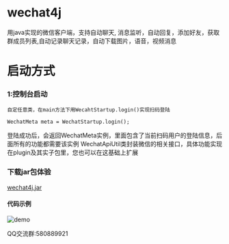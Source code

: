 # wechat4j
用java实现的微信客户端，支持自动聊天, 消息监听，自动回复，添加好友，获取群成员列表,自动记录聊天记录，自动下载图片，语音，视频消息

# 启动方式
###  1:控制台启动
    自定任意类，在main方法下用WecahtStartup.login()实现扫码登陆
```
WechatMeta meta = WechatStartup.login();	
```
登陆成功后，会返回WechatMeta实例，里面包含了当前扫码用户的登陆信息，后面所有的功能都需要该实例
WechatApiUtil类封装微信的相关接口，具体功能实现在plugin及其实子包里，您也可以在这基础上扩展



### 下载jar包体验
[wechat4j.jar](https://github.com/hexiangtao/wechat4j/blob/master/assert/wechat4j.jar)


#### 代码示例
![demo](https://github.com/hexiangtao/wechat4j/blob/master/assert/code0.png)


QQ交流群:580889921


